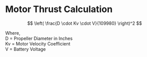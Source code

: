# Motor Thrust Calculation

$$
\left( \frac{D \cdot Kv \cdot V}{109980} \right)^2
$$

Where,\
D = Propeller Diameter in Inches\
Kv = Motor Velocity Coefficient\
V = Battery Voltage
